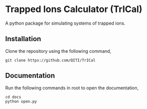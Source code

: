 # Trapped Ions Calculator (TrICal)
A python package for simulating systems of trapped ions.

## Installation
Clone the repository using the following command,
```
git clone https://github.com/QITI/TrICal
```

## Documentation
Run the following commands in root to open the documentation,
```
cd docs
python open.py
```
